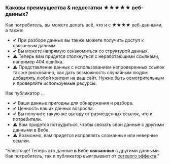 ### Каковы преимущества &amp; недостатки <span class="stars-inline">&#x2605;&#x2605;&#x2605;&#x2605;&#x2605;</span> веб-данных?

Как потребитель, вы можете делать всё, что и с <span class="stars-inline">&#x2605;&#x2605;&#x2605;&#x2605;</span> веб-данными, а также:

- &#10004; При разборе данных вы также можете получить доступ к связанным данным.
- &#10004; Вы можете напрямую ознакомиться со структурой данных.
- &#9888; Теперь вам придется столкнуться с неработающими ссылками, например 404 ошибка.
- &#9888; Представление данных с использованием непроверенных ссылок так же рискованно, как дать возможность случайным людям добавлять любой контент на ваш сайт. Нужно быть осмотрительным и проверяйте используемые ресурсы.

Как публикатор &hellip;

- &#10004; Ваши данные пригодны для обнаружения и разбора.
- &#10004; Ценность ваших данных возросла.
- &#10004; Вы получите такую же выгоду от размещенных ссылок, что и потребители.
- &#9888; Вам придется потрудиться, чтобы связать свои данные с другими данными в Вебе.
- &#9888; Возможно, вам придется исправлять сломанные или неверные ссылки.

"Блестяще! Теперь это данные **в** Вебе **связанные** с другими данными. Как потребитель, так и публикатор выигрывают от [сетевого эффекта](https://ru.wikipedia.org/wiki/%D0%A1%D0%B5%D1%82%D0%B5%D0%B2%D0%BE%D0%B9_%D1%8D%D1%84%D1%84%D0%B5%D0%BA%D1%82 "Сетевой эффект - Википедия, бесплатная энциклопедия")."